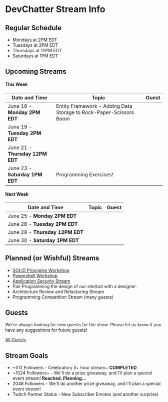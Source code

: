 # DevChatter Stream Info

## Regular Schedule

 - Mondays at 2PM EDT
 - Tuesdays at 2PM EDT
 - Thursdays at 12PM EDT
 - Saturdays at 1PM EDT
 

## Upcoming Streams

#### This Week

| Date and Time                   | Topic         | Guest         |
| ------------------------------- | ------------- | ------------- |
| June 18 - **Monday 2PM EDT** | Entity Framework - Adding Data Storage to Rock-Paper-Scissors Boom |  |
| June 19 - **Tuesday 2PM EDT** |  |  |
| June 21 - **Thursday 12PM EDT** |  |  |
| June 23 - **Saturday 1PM EDT** | Programming Exercises! |  |

#### Next Week

| Date and Time                   | Topic         | Guest         |
| ------------------------------- | ------------- | ------------- |
| June 25 - **Monday 2PM EDT** |  |  |
| June 26 - **Tuesday 2PM EDT** |  |  |
| June 28 - **Thursday 12PM EDT** |  |  |
| June 30 - **Saturday 1PM EDT** |  |  |
 
## Planned (or Wishful) Streams

 - [SOLID Principles Workshop](https://github.com/DevChatter/StreamInfo/issues/12)
 - [Powershell Workshop](https://github.com/DevChatter/StreamInfo/issues/11)
 - [Application Security Stream](https://github.com/DevChatter/StreamInfo/issues/10)
 - Pair Programming the design of our site/bot with a designer.
 - Architecture Review and Refactoring Stream
 - Programming Competition Stream (many guests)

## Guests

We're always looking for new guests for the show. Please let us know if you have any suggestions for future guests!
 
[All Guests](Guests.md)

## Stream Goals

 - ~512 Followers - Celebratory 5+ hour stream~ **COMPLETED**
 - ~1024 Followers~ - We'll do a prize giveaway, and I'll plan a special event stream! **Reached. Planning...**
 - 2048 Followers - We'll do another prize giveaway, and I'll plan a special event stream!
 - Twitch Partner Status - New Subscriber Emotes (and another surprise)
